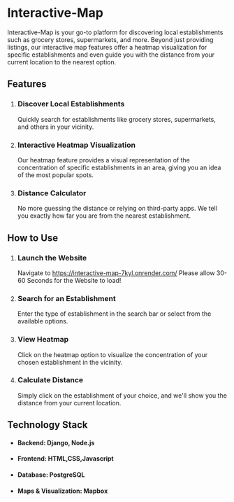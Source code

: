 # Interactive-Map

  Interactive-Map is your go-to platform for discovering local establishments such as grocery stores, supermarkets, and more. Beyond just providing listings, our interactive map features offer a heatmap visualization for specific establishments and even guide you with the distance from your current location to the nearest option.

## Features
1. ### Discover Local Establishments
   Quickly search for establishments like grocery stores, supermarkets, and others in your vicinity.
2. ### Interactive Heatmap Visualization
   Our heatmap feature provides a visual representation of the concentration of specific establishments in an area, giving you an idea of the most popular spots.
3. ### Distance Calculator
   No more guessing the distance or relying on third-party apps. We tell you exactly how far you are from the nearest establishment.


## How to Use

1. ### Launch the Website
   Navigate to https://interactive-map-7kyl.onrender.com/
   Please allow 30-60 Seconds for the Website to load!
   
3. ### Search for an Establishment
   Enter the type of establishment in the search bar or select from the available options.

4. ### View Heatmap
   Click on the heatmap option to visualize the concentration of your chosen establishment in the vicinity.
   
5. ### Calculate Distance
   Simply click on the establishment of your choice, and we'll show you the distance from your current location.

## Technology Stack

* #### Backend: Django, Node.js
* #### Frontend: HTML,CSS,Javascript
* #### Database: PostgreSQL
* #### Maps & Visualization: Mapbox

    

 




